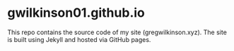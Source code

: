 # gwilkinson01.github.io

This repo contains the source code of my site (gregwilkinson.xyz). The site is built using Jekyll and hosted via GitHub pages.
